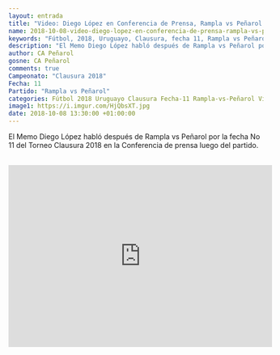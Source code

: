 ```yaml
---
layout: entrada
title: "Video: Diego López en Conferencia de Prensa, Rampla vs Peñarol Fecha 11 Clausura 2018"
name: 2018-10-08-video-diego-lopez-en-conferencia-de-prensa-rampla-vs-penarol-fecha-11-clausura-2018.markdown
keywords: "Fútbol, 2018, Uruguayo, Clausura, fecha 11, Rampla vs Peñarol, Conferencia de Prensa, Diego López, video, youtube"
description: "El Memo Diego López habló después de Rampla vs Peñarol por la fecha No 11 del Torneo Clausura 2018 en la Conferencia de prensa luego del partido."
author: CA Peñarol
gosne: CA Peñarol
comments: true
Campeonato: "Clausura 2018"
Fecha: 11
Partido: "Rampla vs Peñarol"
categories: Fútbol 2018 Uruguayo Clausura Fecha-11 Rampla-vs-Peñarol Videos Conferencia-de-Prensa Diego-López
image1: https://i.imgur.com/HjQbsXT.jpg
date: 2018-10-08 13:30:00 +01:00:00
---
```



El Memo Diego López habló después de Rampla vs Peñarol por la fecha No 11 del Torneo Clausura 2018 en la Conferencia de prensa luego del partido.

<br>

<iframe width="521" height="360" src="https://www.youtube.com/embed/5tlqbElehYg" frameborder="0" allow="autoplay; encrypted-media" allowfullscreen></iframe>
